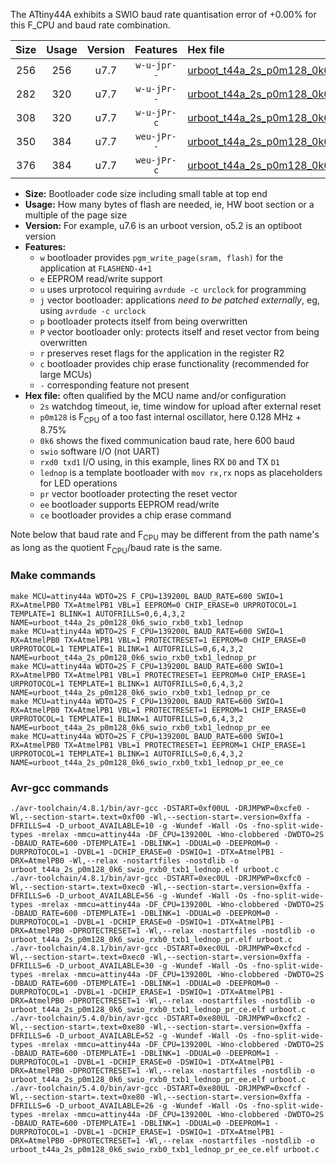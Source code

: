 The ATtiny44A exhibits a SWIO baud rate quantisation error of +0.00% for this F_CPU and baud rate combination.

|Size|Usage|Version|Features|Hex file|
|:-:|:-:|:-:|:-:|:--|
|256|256|u7.7|`w-u-jpr--`|[urboot_t44a_2s_p0m128_0k6_swio_rxb0_txb1_lednop.hex](https://raw.githubusercontent.com/stefanrueger/urboot.hex/main/mcus/attiny44a/watchdog_2_s/internal_oscillator_p%2B8.75%25/%2B0m128000_hz/%2B%2B%2B0k6_baud/swio_rxb0_txb1/lednop/urboot_t44a_2s_p0m128_0k6_swio_rxb0_txb1_lednop.hex)|
|282|320|u7.7|`w-u-jPr--`|[urboot_t44a_2s_p0m128_0k6_swio_rxb0_txb1_lednop_pr.hex](https://raw.githubusercontent.com/stefanrueger/urboot.hex/main/mcus/attiny44a/watchdog_2_s/internal_oscillator_p%2B8.75%25/%2B0m128000_hz/%2B%2B%2B0k6_baud/swio_rxb0_txb1/lednop/urboot_t44a_2s_p0m128_0k6_swio_rxb0_txb1_lednop_pr.hex)|
|308|320|u7.7|`w-u-jPr-c`|[urboot_t44a_2s_p0m128_0k6_swio_rxb0_txb1_lednop_pr_ce.hex](https://raw.githubusercontent.com/stefanrueger/urboot.hex/main/mcus/attiny44a/watchdog_2_s/internal_oscillator_p%2B8.75%25/%2B0m128000_hz/%2B%2B%2B0k6_baud/swio_rxb0_txb1/lednop/urboot_t44a_2s_p0m128_0k6_swio_rxb0_txb1_lednop_pr_ce.hex)|
|350|384|u7.7|`weu-jPr--`|[urboot_t44a_2s_p0m128_0k6_swio_rxb0_txb1_lednop_pr_ee.hex](https://raw.githubusercontent.com/stefanrueger/urboot.hex/main/mcus/attiny44a/watchdog_2_s/internal_oscillator_p%2B8.75%25/%2B0m128000_hz/%2B%2B%2B0k6_baud/swio_rxb0_txb1/lednop/urboot_t44a_2s_p0m128_0k6_swio_rxb0_txb1_lednop_pr_ee.hex)|
|376|384|u7.7|`weu-jPr-c`|[urboot_t44a_2s_p0m128_0k6_swio_rxb0_txb1_lednop_pr_ee_ce.hex](https://raw.githubusercontent.com/stefanrueger/urboot.hex/main/mcus/attiny44a/watchdog_2_s/internal_oscillator_p%2B8.75%25/%2B0m128000_hz/%2B%2B%2B0k6_baud/swio_rxb0_txb1/lednop/urboot_t44a_2s_p0m128_0k6_swio_rxb0_txb1_lednop_pr_ee_ce.hex)|

- **Size:** Bootloader code size including small table at top end
- **Usage:** How many bytes of flash are needed, ie, HW boot section or a multiple of the page size
- **Version:** For example, u7.6 is an urboot version, o5.2 is an optiboot version
- **Features:**
  + `w` bootloader provides `pgm_write_page(sram, flash)` for the application at `FLASHEND-4+1`
  + `e` EEPROM read/write support
  + `u` uses urprotocol requiring `avrdude -c urclock` for programming
  + `j` vector bootloader: applications *need to be patched externally*, eg, using `avrdude -c urclock`
  + `p` bootloader protects itself from being overwritten
  + `P` vector bootloader only: protects itself and reset vector from being overwritten
  + `r` preserves reset flags for the application in the register R2
  + `c` bootloader provides chip erase functionality (recommended for large MCUs)
  + `-` corresponding feature not present
- **Hex file:** often qualified by the MCU name and/or configuration
  + `2s` watchdog timeout, ie, time window for upload after external reset
  + `p0m128` is F<sub>CPU</sub> of a too fast internal oscillator, here 0.128 MHz + 8.75%
  + `0k6` shows the fixed communication baud rate, here 600 baud
  + `swio` software I/O (not UART)
  + `rxd0 txd1` I/O using, in this example, lines RX `D0` and TX `D1`
  + `lednop` is a template bootloader with `mov rx,rx` nops as placeholders for LED operations
  + `pr` vector bootloader protecting the reset vector
  + `ee` bootloader supports EEPROM read/write
  + `ce` bootloader provides a chip erase command


Note below that baud rate and F<sub>CPU</sub> may be different from the path name's as long as the quotient F<sub>CPU</sub>/baud rate is the same.

### Make commands
```
make MCU=attiny44a WDTO=2S F_CPU=139200L BAUD_RATE=600 SWIO=1 RX=AtmelPB0 TX=AtmelPB1 VBL=1 EEPROM=0 CHIP_ERASE=0 URPROTOCOL=1 TEMPLATE=1 BLINK=1 AUTOFRILLS=0,6,4,3,2 NAME=urboot_t44a_2s_p0m128_0k6_swio_rxb0_txb1_lednop
make MCU=attiny44a WDTO=2S F_CPU=139200L BAUD_RATE=600 SWIO=1 RX=AtmelPB0 TX=AtmelPB1 VBL=1 PROTECTRESET=1 EEPROM=0 CHIP_ERASE=0 URPROTOCOL=1 TEMPLATE=1 BLINK=1 AUTOFRILLS=0,6,4,3,2 NAME=urboot_t44a_2s_p0m128_0k6_swio_rxb0_txb1_lednop_pr
make MCU=attiny44a WDTO=2S F_CPU=139200L BAUD_RATE=600 SWIO=1 RX=AtmelPB0 TX=AtmelPB1 VBL=1 PROTECTRESET=1 EEPROM=0 CHIP_ERASE=1 URPROTOCOL=1 TEMPLATE=1 BLINK=1 AUTOFRILLS=0,6,4,3,2 NAME=urboot_t44a_2s_p0m128_0k6_swio_rxb0_txb1_lednop_pr_ce
make MCU=attiny44a WDTO=2S F_CPU=139200L BAUD_RATE=600 SWIO=1 RX=AtmelPB0 TX=AtmelPB1 VBL=1 PROTECTRESET=1 EEPROM=1 CHIP_ERASE=0 URPROTOCOL=1 TEMPLATE=1 BLINK=1 AUTOFRILLS=0,6,4,3,2 NAME=urboot_t44a_2s_p0m128_0k6_swio_rxb0_txb1_lednop_pr_ee
make MCU=attiny44a WDTO=2S F_CPU=139200L BAUD_RATE=600 SWIO=1 RX=AtmelPB0 TX=AtmelPB1 VBL=1 PROTECTRESET=1 EEPROM=1 CHIP_ERASE=1 URPROTOCOL=1 TEMPLATE=1 BLINK=1 AUTOFRILLS=0,6,4,3,2 NAME=urboot_t44a_2s_p0m128_0k6_swio_rxb0_txb1_lednop_pr_ee_ce
```

### Avr-gcc commands
```
./avr-toolchain/4.8.1/bin/avr-gcc -DSTART=0xf00UL -DRJMPWP=0xcfe0 -Wl,--section-start=.text=0xf00 -Wl,--section-start=.version=0xffa -DFRILLS=4 -D_urboot_AVAILABLE=10 -g -Wundef -Wall -Os -fno-split-wide-types -mrelax -mmcu=attiny44a -DF_CPU=139200L -Wno-clobbered -DWDTO=2S -DBAUD_RATE=600 -DTEMPLATE=1 -DBLINK=1 -DDUAL=0 -DEEPROM=0 -DURPROTOCOL=1 -DVBL=1 -DCHIP_ERASE=0 -DSWIO=1 -DTX=AtmelPB1 -DRX=AtmelPB0 -Wl,--relax -nostartfiles -nostdlib -o urboot_t44a_2s_p0m128_0k6_swio_rxb0_txb1_lednop.elf urboot.c
./avr-toolchain/4.8.1/bin/avr-gcc -DSTART=0xec0UL -DRJMPWP=0xcfc0 -Wl,--section-start=.text=0xec0 -Wl,--section-start=.version=0xffa -DFRILLS=6 -D_urboot_AVAILABLE=56 -g -Wundef -Wall -Os -fno-split-wide-types -mrelax -mmcu=attiny44a -DF_CPU=139200L -Wno-clobbered -DWDTO=2S -DBAUD_RATE=600 -DTEMPLATE=1 -DBLINK=1 -DDUAL=0 -DEEPROM=0 -DURPROTOCOL=1 -DVBL=1 -DCHIP_ERASE=0 -DSWIO=1 -DTX=AtmelPB1 -DRX=AtmelPB0 -DPROTECTRESET=1 -Wl,--relax -nostartfiles -nostdlib -o urboot_t44a_2s_p0m128_0k6_swio_rxb0_txb1_lednop_pr.elf urboot.c
./avr-toolchain/4.8.1/bin/avr-gcc -DSTART=0xec0UL -DRJMPWP=0xcfcd -Wl,--section-start=.text=0xec0 -Wl,--section-start=.version=0xffa -DFRILLS=6 -D_urboot_AVAILABLE=30 -g -Wundef -Wall -Os -fno-split-wide-types -mrelax -mmcu=attiny44a -DF_CPU=139200L -Wno-clobbered -DWDTO=2S -DBAUD_RATE=600 -DTEMPLATE=1 -DBLINK=1 -DDUAL=0 -DEEPROM=0 -DURPROTOCOL=1 -DVBL=1 -DCHIP_ERASE=1 -DSWIO=1 -DTX=AtmelPB1 -DRX=AtmelPB0 -DPROTECTRESET=1 -Wl,--relax -nostartfiles -nostdlib -o urboot_t44a_2s_p0m128_0k6_swio_rxb0_txb1_lednop_pr_ce.elf urboot.c
./avr-toolchain/5.4.0/bin/avr-gcc -DSTART=0xe80UL -DRJMPWP=0xcfc2 -Wl,--section-start=.text=0xe80 -Wl,--section-start=.version=0xffa -DFRILLS=6 -D_urboot_AVAILABLE=52 -g -Wundef -Wall -Os -fno-split-wide-types -mrelax -mmcu=attiny44a -DF_CPU=139200L -Wno-clobbered -DWDTO=2S -DBAUD_RATE=600 -DTEMPLATE=1 -DBLINK=1 -DDUAL=0 -DEEPROM=1 -DURPROTOCOL=1 -DVBL=1 -DCHIP_ERASE=0 -DSWIO=1 -DTX=AtmelPB1 -DRX=AtmelPB0 -DPROTECTRESET=1 -Wl,--relax -nostartfiles -nostdlib -o urboot_t44a_2s_p0m128_0k6_swio_rxb0_txb1_lednop_pr_ee.elf urboot.c
./avr-toolchain/5.4.0/bin/avr-gcc -DSTART=0xe80UL -DRJMPWP=0xcfcf -Wl,--section-start=.text=0xe80 -Wl,--section-start=.version=0xffa -DFRILLS=6 -D_urboot_AVAILABLE=26 -g -Wundef -Wall -Os -fno-split-wide-types -mrelax -mmcu=attiny44a -DF_CPU=139200L -Wno-clobbered -DWDTO=2S -DBAUD_RATE=600 -DTEMPLATE=1 -DBLINK=1 -DDUAL=0 -DEEPROM=1 -DURPROTOCOL=1 -DVBL=1 -DCHIP_ERASE=1 -DSWIO=1 -DTX=AtmelPB1 -DRX=AtmelPB0 -DPROTECTRESET=1 -Wl,--relax -nostartfiles -nostdlib -o urboot_t44a_2s_p0m128_0k6_swio_rxb0_txb1_lednop_pr_ee_ce.elf urboot.c
```

